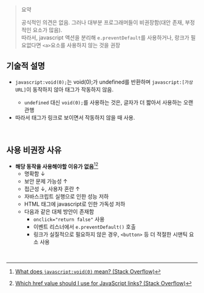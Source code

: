 > 요약
> 
> 공식적인 의견은 없음. 그러나 대부분 프로그래머들이 비권장함(대안 존재, 부정적인 요소가 많음).  
> 따라서, javascript 액션을 분리해 `e.preventDefault`를 사용하거나, 랑크가 필요없다면 `<a>`요소를 사용하지 않는 것을 권장

## 기술적 설명
- `javascript:void(0);`는 void(0);가 undefined를 반환하며 `javascript:[가상URL]`이 동작하지 않아 <a>태그가 작동하지 않음.
  - `undefined` 대신 `void(0);`를 사용하는 것은, 글자가 더 짧아서 사용하는 오랜 관행
- 따라서 <a>태그가 링크로 보이면서 작동하지 않을 때 사용.  

<br> 

## 사용 비권장 사유
- **해당 동작을 사용해야할 이유가 없음**[^1][^2]
  - 명확함 ↓
  - 보안 문제 가능성 ↑
  - 접근성 ↓, 사용자 혼란 ↑
  - 자바스크립트 실행으로 인한 성능 저하
  - HTML 태그에 javascript로 인한 가독성 저하
  - 다음과 같은 대체 방안이 존재함
    - `onclick="return false"` 사용
    - 이벤트 리스너에서 `e.preventDefault()` 호출
    - 링크가 실질적으로 필요하지 않은 경우, `<button>` 등 더 적절한 시맨틱 요소 사용

<br>


[^1]: [What does `javascript:void(0)` mean? (Stack Overflow)](https://stackoverflow.com/questions/1291942/what-does-javascriptvoid0-mean)  
[^2]: [Which href value should I use for JavaScript links? (Stack Overflow)](https://stackoverflow.com/questions/134845/which-href-value-should-i-use-for-javascript-links-or-javascriptvoid0)

